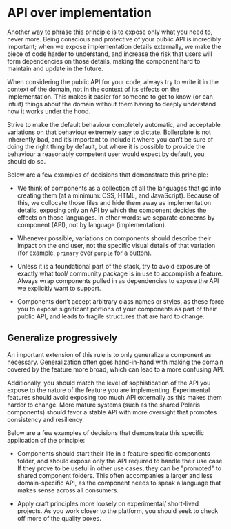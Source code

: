 # API over implementation

Another way to phrase this principle is to expose only what you need to, never more. Being conscious and protective of your public API is incredibly important; when we expose implementation details externally, we make the piece of code harder to understand, and increase the risk that users will form dependencies on those details, making the component hard to maintain and update in the future.

When considering the public API for your code, always try to write it in the context of the domain, not in the context of its effects on the implementation. This makes it easier for someone to get to know (or can intuit) things about the domain without them having to deeply understand how it works under the hood.

Strive to make the default behaviour completely automatic, and acceptable variations on that behaviour extremely easy to dictate. Boilerplate is not inherently bad, and it’s important to include it where you can’t be sure of doing the right thing by default, but where it is possible to provide the behaviour a reasonably competent user would expect by default, you should do so.

Below are a few examples of decisions that demonstrate this principle:

* We think of components as a collection of all the languages that go into creating them (at a minimum: CSS, HTML, and JavaScript). Because of this, we collocate those files and hide them away as implementation details, exposing only an API by which the component decides the effects on those languages. In other words: we separate concerns by component (API), not by language (implementation).

* Whenever possible, variations on components should describe their impact on the end user, not the specific visual details of that variation (for example, `primary` over `purple` for a button).

* Unless it is a foundational part of the stack, try to avoid exposure of exactly what tool/ community package is in use to accomplish a feature. Always wrap components pulled in as dependencies to expose the API we explicitly want to support.

* Components don’t accept arbitrary class names or styles, as these force you to expose significant portions of your components as part of their public API, and leads to fragile structures that are hard to change.

## Generalize progressively

An important extension of this rule is to only generalize a component as necessary. Generalization often goes hand-in-hand with making the domain covered by the feature more broad, which can lead to a more confusing API.

Additionally, you should match the level of sophistication of the API you expose to the nature of the feature you are implementing. Experimental features should avoid exposing too much API externally as this makes them harder to change. More mature systems (such as the shared Polaris components) should favor a stable API with more oversight that promotes consistency and resiliency.

Below are a few examples of decisions that demonstrate this specific application of the principle:

* Components should start their life in a feature-specific components folder, and should expose only the API required to handle their use case. If they prove to be useful in other use cases, they can be "promoted" to shared component folders. This often accompanies a larger and less domain-specific API, as the component needs to speak a language that makes sense across all consumers.

* Apply craft principles more loosely on experimental/ short-lived projects. As you work closer to the platform, you should seek to check off more of the quality boxes.
